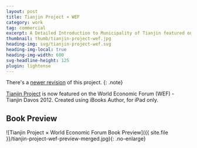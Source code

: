 ```yaml
---
layout: post
title: Tianjin Project × WEF
category: work
tag: commercial
excerpt: A Detailed Introduction to Municipality of Tianjin featured on the World Economic Forum
thumbnail: thumb/tianjin-project-wef.jpg
heading-img: svg/tianjin-project-wef.svg
heading-img-local: true
heading-img-width: 600
svg-headline-height: 125
plugin: lightense
---
```


There's a [newer revision](/work/tianjin-project-revision/) of this project.
{: .note}

[Tianjin Project](/work/tianjin-project/) is now featured on the World Economic Forum (WEF) - Tianjin Davos 2012. Created using iBooks Author, for iPad only.

## Book Preview
![Tianjin Project × World Economic Forum Book Preview]({{ site.file }}/tianjin-project-wef-preview-merged.jpg){: .no-enlarge}
